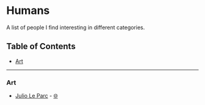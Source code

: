# Humans

A list of people I find interesting in different categories.

## Table of Contents

- [Art](#art)



------

### Art

- [Julio Le Parc](http://www.julioleparc.org) - [🌐](https://en.wikipedia.org/wiki/Julio_Le_Parc)

